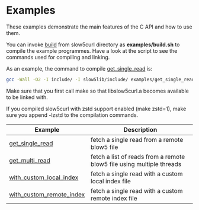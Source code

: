 # Examples

These examples demonstrate the main features of the C API and how to use them.

You can invoke [build](../examples/build.sh) from slow5curl directory as **examples/build.sh** to compile the example programmes. Have a look at the script to see the commands used for compiling and linking.

As an example, the command to compile [get_single_read](../examples/get_single_read.c) is:
```sh
gcc -Wall -O2 -I include/ -I slow5lib/include/ examples/get_single_read.c lib/libslow5curl.a -lcurl -lz lpthread
```
Make sure that you first call make so that libslow5curl.a becomes available to be linked with.

If you compiled slow5curl with zstd support enabled (make zstd=1), make sure you append -lzstd to the compilation commands.

Example | Description
--- | ---
[get_single_read](../examples/get_single_read.c) | fetch a single read from a remote blow5 file
[get_multi_read](../examples/get_multi_read.c) | fetch a list of reads from a remote blow5 file using multiple threads
[with_custom_local_index](../examples/with_custom_local_index.c) | fetch a single read with a custom local index file
[with_custom_remote_index](../examples/with_custom_remote_index.c) | fetch a single read with a custom remote index file
